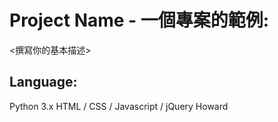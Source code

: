 # Project Name - 一個專案的範例:
<撰寫你的基本描述>
## Language:
Python 3.x
HTML / CSS / Javascript / jQuery
Howard
